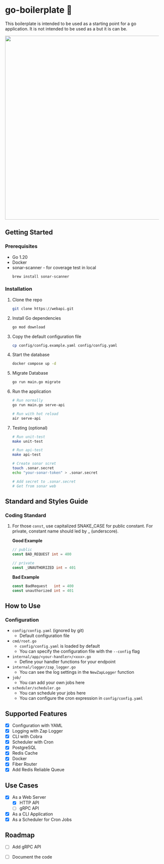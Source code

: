 # go-boilerplate :rocket:

This boilerplate is intended to be used as a starting point for a go application. It is not intended to be used as a but it is can be.

<p align="center">
<img src="https://user-images.githubusercontent.com/49369000/236752939-05e510db-a5ae-42ad-b1aa-da1c0222418b.png"  width="600" />
</p>

## Getting Started
### Prerequisites
-  Go 1.20
-  Docker
-  sonar-scanner - for coverage test in local
   ```sh
   brew install sonar-scanner
   ```

### Installation
1. Clone the repo
   ```sh
   git clone https://webapi.git
    ```
2. Install Go dependencies
    ```sh
    go mod download
    ```
3. Copy the default configuration file
    ```sh
    cp config/config.example.yaml config/config.yaml
    ```
4. Start the database
    ```sh
    docker compose up -d
    ```
5. Migrate Database
    ```sh
    go run main.go migrate
    ```
6. Run the application
    ```sh
    # Run normally
    go run main.go serve-api

    # Run with hot reload
    air serve-api
    ```
7. Testing (optional)
    ```sh
    # Run unit-test
    make unit-test

    # Run api-test
    make api-test

    # Create sonar scret
    touch .sonar.secret
    echo "your-sonar-token" > .sonar.secret

    # Add secret to .sonar.secret
    # Get from sonar web
    ```
 
 ## Standard and Styles Guide

 ### Coding Standard

 1. For those `const`, use capitalized SNAKE_CASE for public constant. For private, constant name should led by _ (underscore).

    **Good Example**

    ```go
    // public
    const BAD_REQUEST int = 400

    // private
    const _UNAUTHORIZED int = 401
    ```

    **Bad Example**

    ```go
    const BadRequest   int = 400
    const unauthorized int = 401
    ```

## How to Use
### Configuration
- `config/config.yaml` (ignored by git)
  - Default configuration file
- `cmd/root.go`
  - `config/config.yaml` is loaded by default
  - You can specify the configuration file with the `--config` flag
- `internal/app/<your-handler>/<xxx>.go`
  - Define your handler functions for your endpoint
- `internal/logger/zap_logger.go`
  - You can see the log settings in the `NewZapLogger` function
- `job/`
  - You can add your own jobs here
- `scheduler/scheduler.go`
  - You can schedule your jobs here
  - You can configure the cron expression in `config/config.yaml`


## Supported Features
- [x] Configuration with YAML
- [x] Logging with Zap Logger
- [x] CLI with Cobra
- [x] Scheduler with Cron
- [x] PostgreSQL
- [x] Redis Cache
- [x] Docker
- [x] Fiber Router 
- [x] Add Redis Reliable Queue

## Use Cases
- [x] As a Web Server
  - [x] HTTP API
  - [ ] gRPC API
- [x] As a CLI Application
- [x] As a Scheduler for Cron Jobs

## Roadmap
- [ ] Add gRPC API
- [ ] Document the code

